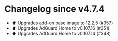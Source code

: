 # Changelog since v4.7.4
- ⬆️ Upgrades add-on base image to 12.2.5 (#357) 
- ⬆️ Upgrades AdGuard Home to v0.107.16 (#351) 
- ⬆️ Upgrades AdGuard Home to v0.107.14 (#348) 
